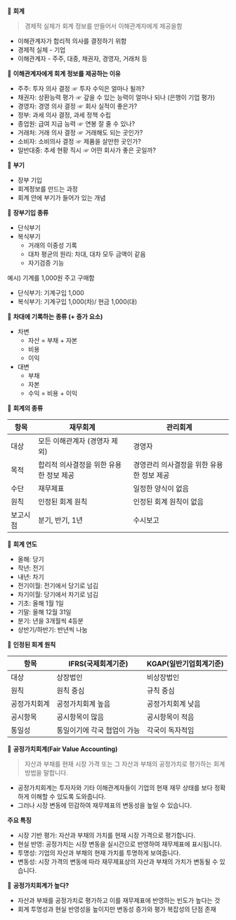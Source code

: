 



👀 **회계**

> 경제적 실체가 회계 정보를 만들어서 이해관계자에게 제공을함

- 이해관계자가 합리적 의사를 결정하기 위함
- 경제적 실체 - 기업
- 이해관계자 - 주주, 대중, 채권자, 경영자, 거래처 등

📍 **이해관계자에게 회계 정보를 제공하는 이유**

- 주주: 투자 의사 결정 ☞ 투자 수익은 얼마나 될까?
- 채권자: 상환능력 평가 ☞  갚을 수 있는 능력이 얼마나 되나 (은행이 기업 평가)
- 경영자: 경영 의사 결정 ☞ 회사 실적이 좋은가?
- 정부: 과세 의사 결정, 과세 정책 수립
- 종업원: 급여 지급 능력 ☞ 연봉 잘 줄 수 있나?
- 거래처: 거래 의사 결정 ☞ 거래해도 되는 곳인가?
- 소비자: 소비의사 결정 ☞ 제품을 살만한 곳인가?
- 일반대중: 추세 현황 직시 ☞ 어떤 회사가 좋은 곳일까?

📍 **부기**

- 장부 기입 
- 회계정보를 만드는 과정
- 회계 안에 부기가 들어가 있는 개념

📍 **장부기입 종류**

- 단식부기
- 복식부기
  - 거래의 이중성 기록
  - 대차 평균의 원리: 차대, 대차 모두 금액이 같음
  - 자기검증 기능

예시) 기계를 1,000원 주고 구매함

- 단식부기: 기계구입 1,000
- 복식부기: 기계구입 1,000(차)/ 현금 1,000(대)

📍 **차대에 기록하는 종류 (+ 증가 요소)**

- 차변
  - 자산 = 부채 + 자본
  - 비용
  - 이익
- 대변
  - 부채
  - 자본
  - 수익 = 비용 + 이익

📍 **회계의 종류**

| 항목     | 재무회계                                | 관리회계                                  |
| -------- | --------------------------------------- | ----------------------------------------- |
| 대상     | 모든 이해관계자 (경영자 제외)           | 경영자                                    |
| 목적     | 합리적 의사결정을 위한 유용한 정보 제공 | 경영관리 의사결정을 위한 유용한 정보 제공 |
| 수단     | 재무제표                                | 일정한 양식이 없음                        |
| 원칙     | 인정된 회계 원칙                        | 인정된 회계 원칙이 없음                   |
| 보고시점 | 분기, 반기, 1년                         | 수시보고                                  |





📍 **회계 연도**

- 올해: 당기
- 작년: 전기
- 내년: 차기
- 전기이월: 전기에서 당기로 넘김
- 차기이월: 당기에서 차기로 넘김
- 기초: 올해 1월 1일
- 기말: 올해 12월 31일
- 분기: 년을 3개월씩 4등분
- 상반기/하반기: 반년씩 나눔

📍 **인정된 회계 원칙**

| 항목         | IFRS(국제회계기준)          | KGAP(일반기업회계기준) |
| ------------ | --------------------------- | ---------------------- |
| 대상         | 상장법인                    | 비상장법인             |
| 원칙         | 원칙 중심                   | 규칙 중심              |
| 공정가치회계 | 공정가치회계 높음           | 공정가치회계 낮음      |
| 공시항목     | 공시항목이 많음             | 공시항목이 적음        |
| 통일성       | 통일이기에 각국 협업이 가능 | 각국이 독자적임        |

👀 **공정가치회계(Fair Value Accounting)**

> 자산과 부채를 현재 시장 가격 또는 그 자산과 부채의 공정가치로 평가하는 회계 방법을 말합니다.

- 공정가치회계는 투자자와 기타 이해관계자들이 기업의 현재 재무 상태를 보다 정확하게 이해할 수 있도록 도와줍니다.
- 그러나 시장 변동에 민감하여 재무제표의 변동성을 높일 수 있습니다.

**주요 특징**

- 시장 기반 평가: 자산과 부채의 가치를 현재 시장 가격으로 평가합니다.
- 현실 반영: 공정가치는 시장 변동을 실시간으로 반영하여 재무제표에 표시됩니다.
- 투명성: 기업의 자산과 부채의 현재 가치를 투명하게 보여줍니다.
- 변동성: 시장 가격의 변동에 따라 재무제표상의 자산과 부채의 가치가 변동될 수 있습니다.

📌 **공정가치회계가 높다?**

- 자산과 부채를 공정가치로 평가하고 이를 재무제표에 반영하는 빈도가 높다는 것
- 회계 투명성과 현실 반영성을 높이지만 변동성 증가와 평가 복잡성의 단점 존재











